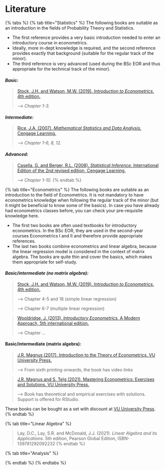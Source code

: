 # Literature



{% tabs %}
{% tab title="Statistics" %}
The following books are suitable as an introduction in the fields of Probability Theory and Statistics.&#x20;

* The first reference provides a very basic introduction needed to enter an introductory course in econometrics.&#x20;
* Ideally, more in-dept knowledge is required, and the second reference provides exactly that background (suitable for the regular track of the minor).&#x20;
* The third reference is very advanced (used during the BSc EOR and thus appropriate for the technical track of the minor).&#x20;

#### _Basic:_

> [Stock, J.H. and Watson, M.W. (2019). _Introduction to Econometrics_. 4th edition.](https://scholar.harvard.edu/stock/pages/introduction-econometrics)
>
> _--> Chapter 1-3._

#### _Intermediate:_

> [Rice, J.A. (2007). _Mathematical Statistics and Data Analysis._ Cengage Learning. ](http://home.ustc.edu.cn/\~liweiyu/documents/\[Duxbury%20Advanced]%20John%20A.%20Rice%20-%20Mathematical%20Statistics%20and%20Data%20Analysis%203ed%20\(Duxbury%20Advanced\)%20%20%20\(2006,%20Duxbury%20Press\).pdf)
>
> _--> Chapter 1-6, 8, 12._

#### _Advanced:_

> [Casella, G. and Berger, R.L. (2008). _Statistical Inference._ International Edition of the 2nd revised edition, Cengage Learning. ](https://www.amazon.com/Statistical-Inference-George-Casella/dp/0534243126)
>
> _--> Chapter 1-10._
{% endtab %}

{% tab title="Econometrics" %}
The following books are suitable as an introduction to the field of Econometrics. It is not mandatory to have econometrics knowledge when following the regular track of the minor (but it might be beneficial to know some of the basics). In case you have already had econometrics classes before, you can check your pre-requisite knowledge here.

* The first two books are often used textbooks for introductory econometrics. In the BSc EOR, they are used in the second-year courses Econometrics I and II and therefore provide appropriate references.
* The last two books combine econometrics and linear algebra, because the linear regression model is considered in the context of matrix algebra. The books are quite thin and cover the basics, which makes them appropriate for self-study.&#x20;

#### _Basic/intermediate (no matrix algebra):_

> [Stock, J.H. and Watson, M.W. (2019). _Introduction to Econometrics_. 4th edition.](https://scholar.harvard.edu/stock/pages/introduction-econometrics)
>
> \--> Chapter 4-5 and 18 (simple linear regression)
>
> \--> Chapter 6-7 (multiple linear regression)

> [Wooldridge, J. (2013). _Introductory Econometrics._ A Modern Approach, 5th international edition.](https://drive.google.com/file/d/1Gw\_VYjaRxi8Tq-EroKiQLJYuFIW3gs9f/view)
>
> \--> Chapter ...

#### Basic/intermediate (matrix algebra):

> [J.R. Magnus (2017). Introduction to the Theory of Econometrics. VU University Press. ](https://vuuniversitypress.com/product/introduction-to-the-theory-of-econometrics/?lang=en)
>
> \--> From sixth printing onwards, the book has video links

> [J.R. Magnus and S. Telg (2021). Mastering Econometrics: Exercises and Solutions. VU University Press.](https://vuuniversitypress.com/product/mastering-econometrics/?lang=en)
>
> \--> Book has theoretical and empirical exercises with solutions. Support is offered for RStudio.&#x20;

These books can be bought as a set with discount at [VU University Press](https://vuuniversitypress.com/product/expected-set-introduction-to-the-theory-of-econometrics-mastering-econometrics/?lang=en).
{% endtab %}

{% tab title="Linear Algebra" %}
> Lay, D.C., Lay, S.R. and McDonald, J.J. (2021). _Linear Algebra and its Applications._ 5th edition, Pearson Global Edition, ISBN-139781292092232
{% endtab %}

{% tab title="Analysis" %}

{% endtab %}
{% endtabs %}

